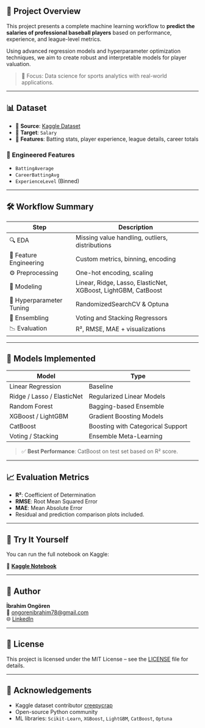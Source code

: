 ## 📌 Project Overview

This project presents a complete machine learning workflow to **predict the salaries of professional baseball players** based on performance, experience, and league-level metrics.

Using advanced regression models and hyperparameter optimization techniques, we aim to create robust and interpretable models for player valuation.

> 🧠 Focus: Data science for sports analytics with real-world applications.

---

## 📊 Dataset

- 📂 **Source**: [Kaggle Dataset](https://www.kaggle.com/datasets/creepycrap/baseball-player-salary-prediction)
- 🎯 **Target**: `Salary`
- 🧾 **Features**: Batting stats, player experience, league details, career totals

### 🔧 Engineered Features
- `BattingAverage`
- `CareerBattingAvg`
- `ExperienceLevel` (Binned)

---

## 🛠️ Workflow Summary

| Step | Description |
|------|-------------|
| 🔍 EDA | Missing value handling, outliers, distributions |
| 🧪 Feature Engineering | Custom metrics, binning, encoding |
| ⚙️ Preprocessing | One-hot encoding, scaling |
| 🤖 Modeling | Linear, Ridge, Lasso, ElasticNet, XGBoost, LightGBM, CatBoost |
| 🔁 Hyperparameter Tuning | RandomizedSearchCV & Optuna |
| 🧬 Ensembling | Voting and Stacking Regressors |
| 📉 Evaluation | R², RMSE, MAE + visualizations |

---

## 🤖 Models Implemented

| Model                    | Type                          |
|--------------------------|-------------------------------|
| Linear Regression        | Baseline                     |
| Ridge / Lasso / ElasticNet | Regularized Linear Models  |
| Random Forest            | Bagging-based Ensemble       |
| XGBoost / LightGBM       | Gradient Boosting Models     |
| CatBoost                 | Boosting with Categorical Support |
| Voting / Stacking        | Ensemble Meta-Learning       |

> ✅ **Best Performance**: CatBoost on test set based on R² score.

---

## 📈 Evaluation Metrics

- **R²**: Coefficient of Determination  
- **RMSE**: Root Mean Squared Error  
- **MAE**: Mean Absolute Error  
- Residual and prediction comparison plots included.

---

## 📍 Try It Yourself

You can run the full notebook on Kaggle:

🔗 **[Kaggle Notebook](https://www.kaggle.com/code/ibrahimongoren/baseball-player-salary-analysis-and-prediction)**

---

## 💼 Author

**İbrahim Ongören**  
📧 ongorenibrahim78@gmail.com  
🌐 [LinkedIn](https://www.linkedin.com/in/ibrahimongoren)

---

## 📜 License

This project is licensed under the MIT License – see the [LICENSE](LICENSE) file for details.

---

## 📌 Acknowledgements

- Kaggle dataset contributor [creepycrap](https://www.kaggle.com/datasets/creepycrap/)
- Open-source Python community  
- ML libraries: `Scikit-Learn`, `XGBoost`, `LightGBM`, `CatBoost`, `Optuna`
